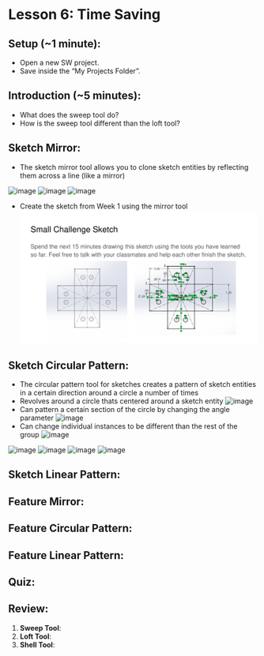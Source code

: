 # Lesson 6: Time Saving 

## Setup (~1 minute):
- Open a new SW project.
- Save inside the “My Projects Folder”.

## Introduction (~5 minutes):
- What does the sweep tool do?
- How is the sweep tool different than the loft tool?

## Sketch Mirror:
- The sketch mirror tool allows you to clone sketch entities by reflecting them across a line (like a mirror)

![image](https://github.com/user-attachments/assets/43dc901d-7cde-49b9-b386-e77c4c653560)
![image](https://github.com/user-attachments/assets/96f548ed-b111-4a49-ae1c-34293ffbe66e)
![image](https://github.com/user-attachments/assets/6037a020-0728-49f8-8b2a-743ba468120e)

- Create the sketch from Week 1 using the mirror tool 
![SW Advanced CAD Curriculum 1-1](../images/SW%20Advanced%20CAD%20Curriculumn%202-10.png)

## Sketch Circular Pattern:
- The circular pattern tool for sketches creates a pattern of sketch entities in a certain direction around a circle a number of times
- Revolves around a circle thats centered around a sketch entity
![image](https://github.com/user-attachments/assets/27853b4d-9fb4-4c34-8276-d2bcd5a8c1de)
- Can pattern a certain section of the circle by changing the angle parameter
![image](https://github.com/user-attachments/assets/35d3d61c-2259-4e2d-85ed-9bd5e39607ab)
- Can change individual instances to be different than the rest of the group 
![image](https://github.com/user-attachments/assets/f2612e48-2eaa-4965-971c-8f7cd4a4400c)

![image](https://github.com/user-attachments/assets/bc3267cf-5300-41ea-9b8b-c3a738f06908)
![image](https://github.com/user-attachments/assets/bbc850f4-38c9-4993-980e-b684c51b0710)
![image](https://github.com/user-attachments/assets/72987c5f-84e1-4391-bdb7-253a414f2d4e)
![image](https://github.com/user-attachments/assets/4f704366-a6bd-4132-9a6b-ac13edc2c7ba)

## Sketch Linear Pattern:

## Feature Mirror:

## Feature Circular Pattern:

## Feature Linear Pattern:

## Quiz:

## Review:
1. **Sweep Tool**:
2. **Loft Tool**:
3. **Shell Tool**:




